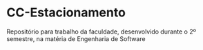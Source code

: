 # CC-Estacionamento
Repositório para trabalho da faculdade, desenvolvido durante o 2º semestre, na matéria de Engenharia de Software
